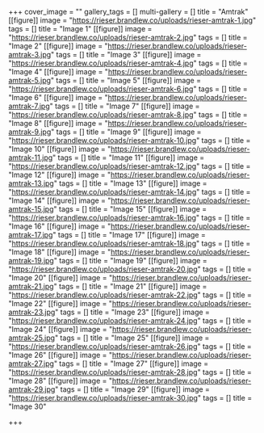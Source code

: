 +++
cover_image = ""
gallery_tags = []
multi-gallery = []
title = "Amtrak"
[[figure]]
image = "https://rieser.brandlew.co/uploads/rieser-amtrak-1.jpg"
tags = []
title = "Image 1"
[[figure]]
image = "https://rieser.brandlew.co/uploads/rieser-amtrak-2.jpg"
tags = []
title = "Image 2"
[[figure]]
image = "https://rieser.brandlew.co/uploads/rieser-amtrak-3.jpg"
tags = []
title = "Image 3"
[[figure]]
image = "https://rieser.brandlew.co/uploads/rieser-amtrak-4.jpg"
tags = []
title = "Image 4"
[[figure]]
image = "https://rieser.brandlew.co/uploads/rieser-amtrak-5.jpg"
tags = []
title = "Image 5"
[[figure]]
image = "https://rieser.brandlew.co/uploads/rieser-amtrak-6.jpg"
tags = []
title = "Image 6"
[[figure]]
image = "https://rieser.brandlew.co/uploads/rieser-amtrak-7.jpg"
tags = []
title = "Image 7"
[[figure]]
image = "https://rieser.brandlew.co/uploads/rieser-amtrak-8.jpg"
tags = []
title = "Image 8"
[[figure]]
image = "https://rieser.brandlew.co/uploads/rieser-amtrak-9.jpg"
tags = []
title = "Image 9"
[[figure]]
image = "https://rieser.brandlew.co/uploads/rieser-amtrak-10.jpg"
tags = []
title = "Image 10"
[[figure]]
image = "https://rieser.brandlew.co/uploads/rieser-amtrak-11.jpg"
tags = []
title = "Image 11"
[[figure]]
image = "https://rieser.brandlew.co/uploads/rieser-amtrak-12.jpg"
tags = []
title = "Image 12"
[[figure]]
image = "https://rieser.brandlew.co/uploads/rieser-amtrak-13.jpg"
tags = []
title = "Image 13"
[[figure]]
image = "https://rieser.brandlew.co/uploads/rieser-amtrak-14.jpg"
tags = []
title = "Image 14"
[[figure]]
image = "https://rieser.brandlew.co/uploads/rieser-amtrak-15.jpg"
tags = []
title = "Image 15"
[[figure]]
image = "https://rieser.brandlew.co/uploads/rieser-amtrak-16.jpg"
tags = []
title = "Image 16"
[[figure]]
image = "https://rieser.brandlew.co/uploads/rieser-amtrak-17.jpg"
tags = []
title = "Image 17"
[[figure]]
image = "https://rieser.brandlew.co/uploads/rieser-amtrak-18.jpg"
tags = []
title = "Image 18"
[[figure]]
image = "https://rieser.brandlew.co/uploads/rieser-amtrak-19.jpg"
tags = []
title = "Image 19"
[[figure]]
image = "https://rieser.brandlew.co/uploads/rieser-amtrak-20.jpg"
tags = []
title = "Image 20"
[[figure]]
image = "https://rieser.brandlew.co/uploads/rieser-amtrak-21.jpg"
tags = []
title = "Image 21"
[[figure]]
image = "https://rieser.brandlew.co/uploads/rieser-amtrak-22.jpg"
tags = []
title = "Image 22"
[[figure]]
image = "https://rieser.brandlew.co/uploads/rieser-amtrak-23.jpg"
tags = []
title = "Image 23"
[[figure]]
image = "https://rieser.brandlew.co/uploads/rieser-amtrak-24.jpg"
tags = []
title = "Image 24"
[[figure]]
image = "https://rieser.brandlew.co/uploads/rieser-amtrak-25.jpg"
tags = []
title = "Image 25"
[[figure]]
image = "https://rieser.brandlew.co/uploads/rieser-amtrak-26.jpg"
tags = []
title = "Image 26"
[[figure]]
image = "https://rieser.brandlew.co/uploads/rieser-amtrak-27.jpg"
tags = []
title = "Image 27"
[[figure]]
image = "https://rieser.brandlew.co/uploads/rieser-amtrak-28.jpg"
tags = []
title = "Image 28"
[[figure]]
image = "https://rieser.brandlew.co/uploads/rieser-amtrak-29.jpg"
tags = []
title = "Image 29"
[[figure]]
image = "https://rieser.brandlew.co/uploads/rieser-amtrak-30.jpg"
tags = []
title = "Image 30"

+++
